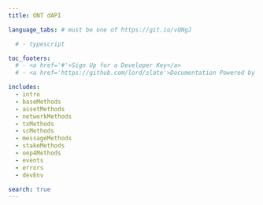 ```yaml
---
title: ONT dAPI

language_tabs: # must be one of https://git.io/vQNgJ

  # - typescript

toc_footers:
  # - <a href='#'>Sign Up for a Developer Key</a>
  # - <a href='https://github.com/lord/slate'>Documentation Powered by Slate</a>

includes:
  - intro
  - baseMethods
  - assetMethods
  - networkMethods
  - txMethods
  - scMethods
  - messageMethods
  - stakeMethods
  - oep4Methods
  - events
  - errors
  - devEnv

search: true
---
```

